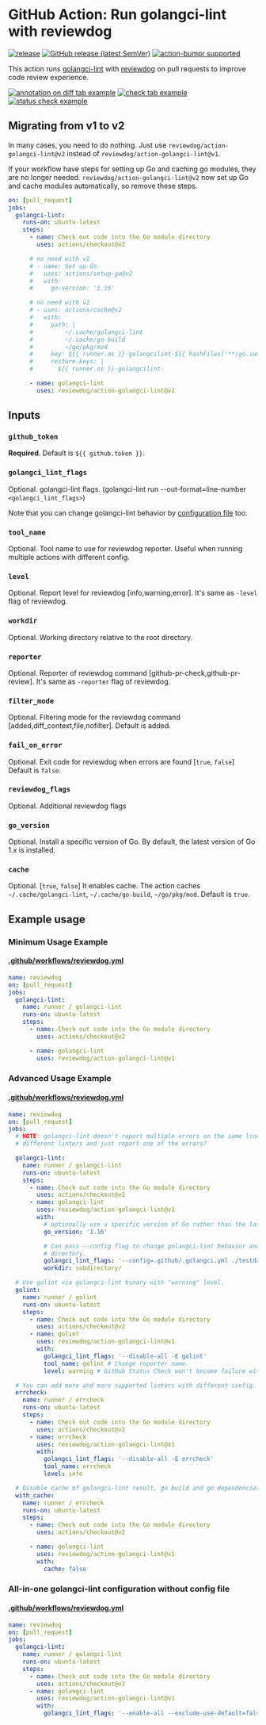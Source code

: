 # GitHub Action: Run golangci-lint with reviewdog

[![release](https://github.com/reviewdog/action-golangci-lint/workflows/release/badge.svg)](https://github.com/reviewdog/action-golangci-lint/actions?query=workflow%3Arelease)
[![GitHub release (latest SemVer)](https://img.shields.io/github/v/release/reviewdog/action-golangci-lint?logo=github&sort=semver)](https://github.com/reviewdog/action-golangci-lint/releases)
[![action-bumpr supported](https://img.shields.io/badge/bumpr-supported-ff69b4?logo=github&link=https://github.com/haya14busa/action-bumpr)](https://github.com/haya14busa/action-bumpr)

This action runs [golangci-lint](https://github.com/golangci/golangci-lint) with
[reviewdog](https://github.com/reviewdog/reviewdog) on pull requests to improve
code review experience.

[![annotation on diff tab example](https://user-images.githubusercontent.com/3797062/64919877-27692780-d7eb-11e9-9791-1e9933fbb132.png)](https://github.com/reviewdog/action-golangci-lint/pull/10/files#annotation_6204126662041266)
[![check tab example](https://user-images.githubusercontent.com/3797062/64919922-d279e100-d7eb-11e9-800d-9cef86c670df.png)](https://github.com/reviewdog/action-golangci-lint/pull/10/checks?check_run_id=222708776)
[![status check example](https://user-images.githubusercontent.com/3797062/64919933-0b19ba80-d7ec-11e9-96cc-f6558f04924f.png)](https://github.com/reviewdog/action-golangci-lint/pull/10)

## Migrating from v1 to v2

In many cases, you need to do nothing. Just use `reviewdog/action-golangci-lint@v2` instead of `reviewdog/action-golangci-lint@v1`.

If your workflow have steps for setting up Go and caching go modules, they are no longer needed.
`reviewdog/action-golangci-lint@v2` now set up Go and cache modules automatically, so remove these steps.

```yaml
on: [pull_request]
jobs:
  golangci-lint:
    runs-on: ubuntu-latest
    steps:
      - name: Check out code into the Go module directory
        uses: actions/checkout@v2

      # no need with v2
      # - name: Set up Go
      #   uses: actions/setup-go@v2
      #   with:
      #     go-version: '1.16'

      # no need with v2
      # - uses: actions/cache@v2
      #   with:
      #     path: |
      #         ~/.cache/golangci-lint
      #         ~/.cache/go-build
      #         ~/go/pkg/mod
      #     key: ${{ runner.os }}-golangcilint-${{ hashFiles('**/go.sum') }}
      #     restore-keys: |
      #       ${{ runner.os }}-golangcilint-

      - name: golangci-lint
        uses: reviewdog/action-golangci-lint@v2
```

## Inputs

### `github_token`

**Required**. Default is `${{ github.token }}`.

### `golangci_lint_flags`

Optional. golangci-lint flags. (golangci-lint run --out-format=line-number
`<golangci_lint_flags>`)

Note that you can change golangci-lint behavior by [configuration
file](https://github.com/golangci/golangci-lint#configuration) too.

### `tool_name`

Optional. Tool name to use for reviewdog reporter. Useful when running multiple
actions with different config.

### `level`

Optional. Report level for reviewdog [info,warning,error].
It's same as `-level` flag of reviewdog.

### `workdir`

Optional. Working directory relative to the root directory.

### `reporter`

Optional. Reporter of reviewdog command [github-pr-check,github-pr-review].
It's same as `-reporter` flag of reviewdog.

### `filter_mode`

Optional. Filtering mode for the reviewdog command [added,diff_context,file,nofilter].
Default is added.

### `fail_on_error`

Optional. Exit code for reviewdog when errors are found [`true`, `false`]
Default is `false`.

### `reviewdog_flags`

Optional. Additional reviewdog flags

### `go_version`

Optional. Install a specific version of Go.
By default, the latest version of Go 1.x is installed.

### `cache`

Optional. [`true`, `false`]
It enables cache. The action caches `~/.cache/golangci-lint`, `~/.cache/go-build`, `~/go/pkg/mod`.
Default is `true`.

## Example usage

### Minimum Usage Example

#### [.github/workflows/reviewdog.yml](.github/workflows/reviewdog.yml)

```yml
name: reviewdog
on: [pull_request]
jobs:
  golangci-lint:
    name: runner / golangci-lint
    runs-on: ubuntu-latest
    steps:
      - name: Check out code into the Go module directory
        uses: actions/checkout@v2

      - name: golangci-lint
        uses: reviewdog/action-golangci-lint@v1
```

### Advanced Usage Example

#### [.github/workflows/reviewdog.yml](.github/workflows/reviewdog.yml)

```yml
name: reviewdog
on: [pull_request]
jobs:
  # NOTE: golangci-lint doesn't report multiple errors on the same line from
  # different linters and just report one of the errors?

  golangci-lint:
    name: runner / golangci-lint
    runs-on: ubuntu-latest
    steps:
      - name: Check out code into the Go module directory
        uses: actions/checkout@v2
      - name: golangci-lint
        uses: reviewdog/action-golangci-lint@v1
        with:
          # optionally use a specific version of Go rather than the latest one
          go_version: '1.16'

          # Can pass --config flag to change golangci-lint behavior and target
          # directory.
          golangci_lint_flags: '--config=.github/.golangci.yml ./testdata'
          workdir: subdirectory/

  # Use golint via golangci-lint binary with "warning" level.
  golint:
    name: runner / golint
    runs-on: ubuntu-latest
    steps:
      - name: Check out code into the Go module directory
        uses: actions/checkout@v2
      - name: golint
        uses: reviewdog/action-golangci-lint@v1
        with:
          golangci_lint_flags: '--disable-all -E golint'
          tool_name: golint # Change reporter name.
          level: warning # GitHub Status Check won't become failure with this level.

  # You can add more and more supported linters with different config.
  errcheck:
    name: runner / errcheck
    runs-on: ubuntu-latest
    steps:
      - name: Check out code into the Go module directory
        uses: actions/checkout@v2
      - name: errcheck
        uses: reviewdog/action-golangci-lint@v1
        with:
          golangci_lint_flags: '--disable-all -E errcheck'
          tool_name: errcheck
          level: info

  # Disable cache of golangci-lint result, go build and go dependencies
  with_cache:
    name: runner / errcheck
    runs-on: ubuntu-latest
    steps:
      - name: Check out code into the Go module directory
        uses: actions/checkout@v2

      - name: golangci-lint
        uses: reviewdog/action-golangci-lint@v1
        with:
          cache: false
```

### All-in-one golangci-lint configuration without config file

#### [.github/workflows/reviewdog.yml](.github/workflows/reviewdog.yml)

```yml
name: reviewdog
on: [pull_request]
jobs:
  golangci-lint:
    name: runner / golangci-lint
    runs-on: ubuntu-latest
    steps:
      - name: Check out code into the Go module directory
        uses: actions/checkout@v2
      - name: golangci-lint
        uses: reviewdog/action-golangci-lint@v1
        with:
          golangci_lint_flags: '--enable-all --exclude-use-default=false'
```
